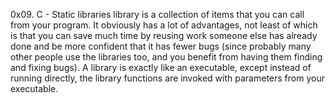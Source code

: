 0x09. C - Static libraries
library is a collection of items that you can call from your program. It obviously has a lot of advantages, not least of which is that you can save much time by reusing work someone else has already done and be more confident that it has fewer bugs (since probably many other people use the libraries too, and you benefit from having them finding and fixing bugs). A library is exactly like an executable, except instead of running directly, the library functions are invoked with parameters from your executable.
